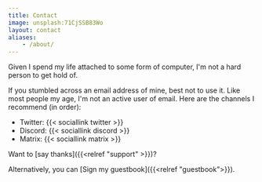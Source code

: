 ```yaml
---
title: Contact
image: unsplash:71CjSSB83Wo
layout: contact
aliases:
    - /about/
---
```


Given I spend my life attached to some form of computer, I'm not a hard person to get hold of.

If you stumbled across an email address of mine, best not to use it. Like most people my age, I'm not an active user of email. Here are the channels I recommend (in order):

- Twitter: {{< sociallink twitter >}}
- Discord: {{< sociallink discord >}}
- Matrix: {{< sociallink matrix >}}

Want to [say thanks]({{<relref "support" >}})?

Alternatively, you can [Sign my guestbook]({{<relref "guestbook">}}).
